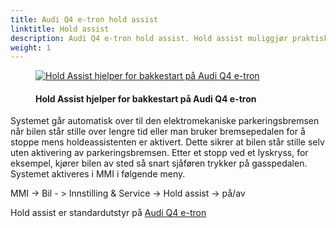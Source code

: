 ```yaml
---
title: Audi Q4 e-tron hold assist
linktitle: Hold assist
description: Audi Q4 e-tron hold assist. Hold assist muliggjør praktiske avkjøringer når bilen er på vanlige stigninger og nedstigninger av gatetrafikk, og den hindrer kjøretøyet i å rulle.
weight: 1
---
```


<!-- markdownlint-disable MD033 -->
<figure>
    <a href="https://media.electrichasgoneaudi.net/multimedia/models/e-tron-gt/technology/drivingassistance/holdassist/holdassist.jpg">
        <img src="https://media.electrichasgoneaudi.net/multimedia/models/q4-e-tron/technology/drivingassistance/holdassist/holdassists.jpg"
        class="img-fluid" alt="Hold Assist hjelper for bakkestart på Audi Q4 e-tron" title="Hold Assist hjelper for bakkestart på Audi Q4 e-tron">
    </a>
    <figcaption><h4>Hold Assist hjelper for bakkestart på Audi Q4 e-tron</h4></figcaption>
</figure>

Systemet går automatisk over til den elektromekaniske parkeringsbremsen når bilen står stille over lengre tid eller man bruker bremsepedalen for å stoppe mens holdeassistenten er aktivert. Dette sikrer at bilen står stille selv uten aktivering av parkeringsbremsen. Etter et stopp ved et lyskryss, for eksempel, kjører bilen av sted så snart sjåføren trykker på gasspedalen. Systemet aktiveres i MMI i følgende meny.

MMI -> Bil - > Innstilling & Service -> Hold assist -> på/av 

Hold assist er standardutstyr på [Audi Q4 e-tron](../../../)
